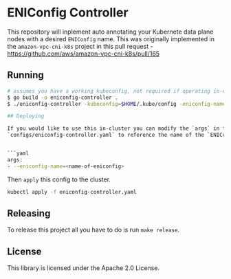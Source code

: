 # ENIConfig Controller

This repository will inplement auto annotating your Kubernete data plane nodes
with a desired `ENIConfig` name. This was originally implemented in the
`amazon-vpc-cni-k8s` project in this pull request - https://github.com/aws/amazon-vpc-cni-k8s/pull/165

## Running

```sh
# assumes you have a working kubeconfig, not required if operating in-cluster
$ go build -o eniconfig-controller .
$ ./eniconfig-controller -kubeconfig=$HOME/.kube/config -eniconfig-name=name-of-eni

## Deploying

If you would like to use this in-cluster you can modify the `args` in the
`configs/eniconfig-controller.yaml` to reference the name of the `ENIConfig`.


```yaml
args:
- --eniconfig-name=<name-of-eniconfig>
```

Then `apply` this config to the cluster.

```bash
kubectl apply -f eniconfig-controller.yaml
```

## Releasing

To release this project all you have to do is run `make release`.

## License

This library is licensed under the Apache 2.0 License.
